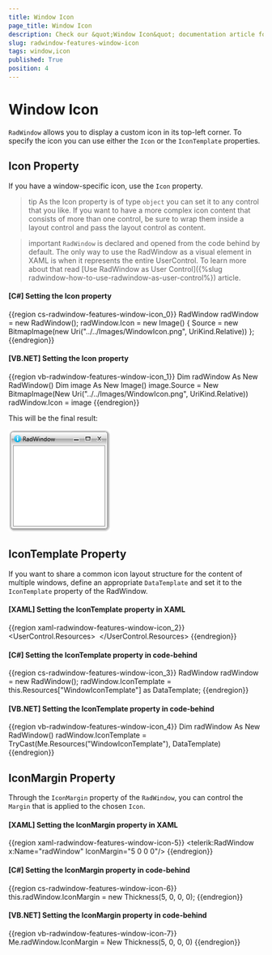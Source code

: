 ```yaml
---
title: Window Icon
page_title: Window Icon
description: Check our &quot;Window Icon&quot; documentation article for the RadWindow {{ site.framework_name }} control.
slug: radwindow-features-window-icon
tags: window,icon
published: True
position: 4
---
```


# Window Icon

`RadWindow` allows you to display a custom icon in its top-left corner. To specify the icon you can use either the `Icon` or the `IconTemplate` properties.

## Icon Property

If you have a window-specific icon, use the `Icon` property.

>tip As the Icon property is of type `object` you can set it to any control that you like. If you want to have a more complex icon content that consists of more than one control, be sure to wrap them inside a layout control and pass the layout control as content.

>important `RadWindow` is declared and opened from the code behind by default. The only way to use the RadWindow as a visual element in XAML is when it represents the entire UserControl. To learn more about that read [Use RadWindow as User Control]({%slug radwindow-how-to-use-radwindow-as-user-control%}) article.

#### __[C#] Setting the Icon property__

{{region cs-radwindow-features-window-icon_0}}
	RadWindow radWindow = new RadWindow();
	radWindow.Icon = new Image()
	{
	    Source = new BitmapImage(new Uri("../../Images/WindowIcon.png", UriKind.Relative))
	};
{{endregion}}

#### __[VB.NET] Setting the Icon property__

{{region vb-radwindow-features-window-icon_1}}
	Dim radWindow As New RadWindow()
	Dim image As New Image()
	image.Source = New BitmapImage(New Uri("../../Images/WindowIcon.png", UriKind.Relative))
	radWindow.Icon = image
{{endregion}}

This will be the final result:

![Rad Window Features Window Icon 01](images/RadWindow_Features_Window_Icon_01.png)

## IconTemplate Property

If you want to share a common icon layout structure for the content of multiple windows, define an appropriate `DataTemplate` and set it to the `IconTemplate` property of the RadWindow.

#### __[XAML] Setting the IconTemplate property in XAML__

{{region xaml-radwindow-features-window-icon_2}}
	<UserControl.Resources>
	    <DataTemplate x:Key="WindowIconTemplate">
	        <Image Source="/Images/WindowIcon.png" Stretch="None" />
	    </DataTemplate>
	</UserControl.Resources>
{{endregion}}

#### __[C#] Setting the IconTemplate property in code-behind__

{{region cs-radwindow-features-window-icon_3}}
	RadWindow radWindow = new RadWindow();
	radWindow.IconTemplate = this.Resources["WindowIconTemplate"] as DataTemplate;
{{endregion}}

#### __[VB.NET] Setting the IconTemplate property in code-behind__

{{region vb-radwindow-features-window-icon_4}}
	Dim radWindow As New RadWindow()
	radWindow.IconTemplate = TryCast(Me.Resources("WindowIconTemplate"), DataTemplate)
{{endregion}}

## IconMargin Property

Through the `IconMargin` property of the `RadWindow`, you can control the `Margin` that is applied to the chosen `Icon`.

#### __[XAML] Setting the IconMargin property in XAML__

{{region xaml-radwindow-features-window-icon-5}}
	<telerik:RadWindow x:Name="radWindow" IconMargin="5 0 0 0"/>
{{endregion}}

#### __[C#] Setting the IconMargin property in code-behind__

{{region cs-radwindow-features-window-icon-6}}
	this.radWindow.IconMargin = new Thickness(5, 0, 0, 0);
{{endregion}}

#### __[VB.NET] Setting the IconMargin property in code-behind__

{{region vb-radwindow-features-window-icon-7}}
	Me.radWindow.IconMargin = New Thickness(5, 0, 0, 0)
{{endregion}}